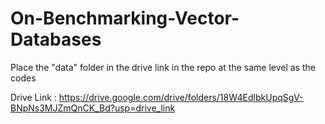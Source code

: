 # On-Benchmarking-Vector-Databases

Place the "data" folder in the drive link in the repo at the same level as the codes

Drive Link : https://drive.google.com/drive/folders/18W4EdlbkUpqSgV-BNpNs3MJZmQnCK_Bd?usp=drive_link
